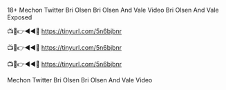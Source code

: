 18+ Mechon Twitter Bri Olsen Bri Olsen And Vale Video Bri Olsen And Vale Exposed

📺📱👉◄◄🔴  https://tinyurl.com/5n6bjbnr

📺📱👉◄◄🔴  https://tinyurl.com/5n6bjbnr

📺📱👉◄◄🔴  https://tinyurl.com/5n6bjbnr

Mechon Twitter Bri Olsen Bri Olsen And Vale Video
